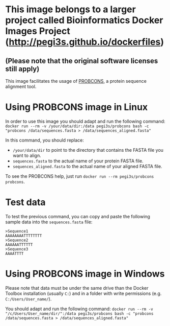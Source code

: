 # This image belongs to a larger project called Bioinformatics Docker Images Project (http://pegi3s.github.io/dockerfiles)
## (Please note that the original software licenses still apply)

This image facilitates the usage of [PROBCONS](http://probcons.stanford.edu/), a protein sequence alignment tool.

# Using PROBCONS image in Linux

In order to use this image you should adapt and run the following command: `docker run --rm -v /your/data/dir:/data pegi3s/probcons bash -c "probcons /data/sequences.fasta > /data/sequences_aligned.fasta"`

In this command, you should replace:
- `/your/data/dir` to point to the directory that contains the FASTA file you want to align.
- `sequences.fasta` to the actual name of your protein FASTA file.
- `sequences_aligned.fasta` to the actual name of your aligned FASTA file.

To see the PROBCONS help, just run `docker run --rm pegi3s/probcons probcons`.

# Test data

To test the previous command, you can copy and paste the following sample data into the `sequences.fasta` file:
```
>Sequence1
AAAAAAAATTTTTTTT
>Sequence2
AAAAAATTTTTT
>Sequence3
AAAATTTT
```

# Using PROBCONS image in Windows

Please note that data must be under the same drive than the Docker Toolbox installation (usually `C:`) and in a folder with write permissions (e.g. `C:/Users/User_name/`).

You should adapt and run the following command: `docker run --rm -v "/c/Users/User_name/dir/":/data pegi3s/probcons bash -c "probcons /data/sequences.fasta > /data/sequences_aligned.fasta"`
